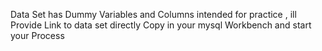 Data Set has Dummy Variables and Columns intended for practice ,
ill Provide Link to data set directly Copy in your mysql Workbench and start your Process

